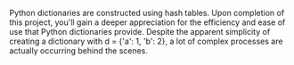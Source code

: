 Python dictionaries are constructed using hash tables. Upon completion of this project, you'll gain a deeper appreciation for the efficiency and ease of use that Python dictionaries provide. Despite the apparent simplicity of creating a dictionary with d = {'a': 1, 'b': 2}, a lot of complex processes are actually occurring behind the scenes. 
